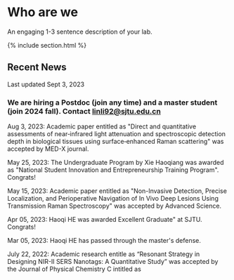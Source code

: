 ---
---

# Who are we

An engaging 1-3 sentence description of your lab.

{% include section.html %}

## Recent News

Last updated Sept 3, 2023

### We are hiring a Postdoc (join any time) and a master student (join 2024 fall). Contact linli92@sjtu.edu.cn

Aug 3, 2023: Academic paper entitled as "Direct and quantitative assessments of near‑infrared light attenuation and spectroscopic detection depth in biological tissues using surface‑enhanced Raman scattering" was accepted by MED-X journal.

May 25, 2023: The Undergraduate Program by Xie Haoqiang was awarded as "National Student Innovation and Entrepreneurship Training Program". Congrats!

May 15, 2023: Academic paper entitled as "Non-Invasive Detection, Precise Localization, and Perioperative Navigation of In Vivo Deep Lesions Using Transmission Raman Spectroscopy" was accepted by Advanced Science.

Apr 05, 2023: Haoqi HE was awarded Excellent Graduate" at SJTU. Congrats!

Mar 05, 2023: Haoqi HE has passed through the master's defense. 

July 22, 2022: Academic research entitle as “Resonant Strategy in Designing NIR-II SERS Nanotags: A Quantitative Study” was accepted by the Journal of Physical Chemistry C intitled as 
